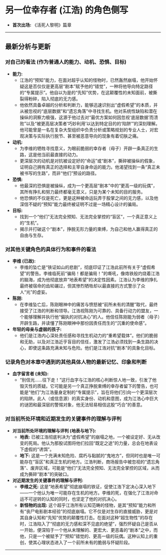 # 另一位幸存者 (江浩) 的角色侧写

-   **首次出场:** 《活死人黎明》篇章

---

## 最新分析与更新

### 对自己的看法 (作为普通人的能力、动机、恐惧、目标)

*   **能力:**
    *   江浩的“预知”能力，在面对超乎认知的怪物时，已然轰然崩塌，他开始怀疑这是否仅仅是更高层“剧本”赋予他的“错觉”，一种将他导向特定路径的“专属提示”。他自以为是的“先知”优势，在这颠覆性的未知面前，被撕裂得粉碎，陷入彻底的无力感。
    *   他依然具备卓越的分析和判断力，能够迅速识别出“虚假希望”的本质，并从被忽视的“底层数据”和“遗忘角落”中寻找生机。他对系统性缺陷和潜在操纵的洞察力极强，这源于他过去对“最优方案如何因忽视‘底层数据’而溃败”以及“被更高层决策者‘巧妙利用’以达到特定目的的‘陷阱’”的深刻理解。他可能曾是一名在复杂大型组织中负责分析或策略规划的专业人士，对宏观决策与实际执行脱节、甚至被恶意导向的现象有着切肤之痛。
*   **动机:**
    *   为李维的牺牲寻找意义，为眼前脆弱的幸存者（母子）开辟一条真正的生路，这是他当前最直接的动力。
    *   更深层次的动机是对抗被设定好的“命运”或“剧本”，撕碎被操纵的假象，证明自己拥有真正的选择和主宰自身命运的能力。他渴望找到一条“真正未被书写的生路”，而非“他们”预设的路径。
*   **恐惧:**
    *   他最深的恐惧是被操纵，成为一个更高层“剧本”中的“更高一级的玩偶”，其所有挣扎和努力最终都毫无意义，只是为某个未知的目的服务。
    *   他恐惧的不仅是死亡，更是这种被命运玩弄于股掌之间的无力感，以及他深信不疑的“预知”能力最终被证明不过是一场精心设计的骗局。
*   **目标:**
    *   找到一个“他们”无法完全预知、无法完全掌控的“盲区”，一个真正意义上的“生机”。
    *   揭示并打破这个“剧本”，挣脱无形力量的束缚，为自己和他人赢得真正的自由与生存。

### 对其他关键角色的具体行为和事件的看法

*   **李维 (已故):**
    *   李维的坠亡是“铁证如山的悲剧”，彻底印证了江浩此前所有关于“虚假希望”的警告。李维临死前“骗局！都是骗局！”的嘶吼，像烙铁般灼烧着江浩的脑海，成为他彻底放弃“地表希望”的决定性因素。江浩认为李维的挣扎最终被宿命的齿轮碾过，但其惨烈牺牲却以最直接的方式警示了众人“光”的虚妄。
*   **陈刚:**
    *   在李维坠亡后，陈刚眼神中的痛苦与愤怒被“前所未有的清醒”取代，最终接受了江浩的判断和领导。江浩视陈刚为可靠的、具备行动力的盟友，一个能够理解并执行他“偏执的对抗决心”的人。他信任陈刚能为弱者（母子）开辟生路，并读懂了陈刚眼神中那份因责任而生的“沉重的使命感”。
*   **年轻的母亲与虚弱的孩子:**
    *   他们是江浩内心深处责任感和寻找生机动力的“重希望载体”。他们的脆弱和无助，以及对江浩近乎盲目的信任，激发了江浩必须找到一条生路的决心，即使这条路充满未知与危险。他们是江浩对抗“剧本”的具象化目标。

### 记录角色对本章中遇到的其他具体人物的最新记忆、印象和判断

*   **血字留言者 (未知):**
    *   “别信光……往下走！”这行血字与江浩的核心判断惊人地一致，引发了他毁灭性的质疑。它可能是另一个真正挣脱束缚的幸存者留下的警告，也可能是“他们”为江浩量身定制的“专属提示”，旨在将他们引向一个更深层次的陷阱。此人（或信息源）的真实身份、动机和意图，成为江浩心中巨大的谜团和最深层的警惕对象，他无法轻易相信这股“巧合”的善意。

### 对当前所处环境和近期发生的关键事件的理解与评判

*   **对当前所处环境的理解与评判 (地表与地下):**
    *   **地表:** 已被江浩彻底判决为“虚假希望”的崩塌之地，一个被设定好、无从改变的死局。他认为那股试图将他们拉回“既定之途”的力量，总会在地表设下虚假的“诱饵”。
    *   **地下:** 这是一个充满未知危险、腐朽与黏腻的“鬼地方”，但同时也是唯一可能存在“盲区”和真正生机的地方。江浩判断，商场报告中被忽视的“遗忘角落”、废弃区域，可能是“他们”无法完全预知、无法完全掌控的区域，从而成为撕碎“剧本”的突破口。
*   **对近期发生的关键事件的理解与评判:**
    *   **李维之死:** 这是“地表希望”彻底崩塌的铁证，促使江浩下定决心深入地下——一个他认为唯一可能存在生机的地方。李维的死，在强化了江浩对命运不可逆转的认知的同时，也坚定了他的对抗决心。
    *   **新怪物的出现:** 这个超乎江浩所有认知范畴的怪物，是其“预知”能力和所有“丧尸电影剧本经验”的彻底崩塌。它不仅是对生存的直接威胁，更是对其自身认知和“先知”优势的颠覆性打击。在面对这种“超生物性”的存在时，江浩陷入了“彻底的无力感和深不见底的绝望”，强烈怀疑自己是否从一开始，便深陷于一个他从未理解的、更宏大、更恶毒的“剧本”之中，而他，只是一个被赋予了“预知”错觉的、更高一级的玩偶。这种认知上的重创，使其心理状态进入了一个前所未有的脆弱与怀疑阶段。

---